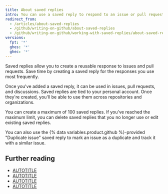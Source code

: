 ```yaml
---
title: About saved replies
intro: You can use a saved reply to respond to an issue or pull request.
redirect_from:
  - /articles/about-saved-replies
  - /github/writing-on-github/about-saved-replies
  - /github/writing-on-github/working-with-saved-replies/about-saved-replies
versions:
  fpt: '*'
  ghes: '*'
  ghec: '*'
---
```


Saved replies allow you to create a reusable response to issues and pull requests. Save time by creating a saved reply for the responses you use most frequently.

Once you've added a saved reply, it can be used in issues, pull requests, and discussions. Saved replies are tied to your personal account. Once they're created, you'll be able to use them across repositories and organizations.

You can create a maximum of 100 saved replies. If you've reached the maximum limit, you can delete saved replies that you no longer use or edit existing saved replies.

You can also use the {% data variables.product.github %}-provided "Duplicate issue" saved reply to mark an issue as a duplicate and track it with a similar issue.

## Further reading

* [AUTOTITLE](/get-started/writing-on-github/working-with-saved-replies/creating-a-saved-reply)
* [AUTOTITLE](/get-started/writing-on-github/working-with-saved-replies/using-saved-replies)
* [AUTOTITLE](/get-started/writing-on-github/working-with-saved-replies/editing-a-saved-reply)
* [AUTOTITLE](/get-started/writing-on-github/working-with-saved-replies/deleting-a-saved-reply)
